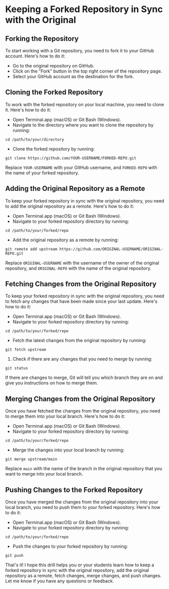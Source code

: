 # Keeping a Forked Repository in Sync with the Original

## Forking the Repository

To start working with a Git repository, you need to fork it to your GitHub account. Here's how to do it:

- Go to the original repository on GitHub.
- Click on the "Fork" button in the top right corner of the repository page.
- Select your GitHub account as the destination for the fork.

## Cloning the Forked Repository

To work with the forked repository on your local machine, you need to clone it. Here's how to do it:

- Open Terminal.app (macOS) or Git Bash (Windows).
- Navigate to the directory where you want to clone the repository by running:

`cd /path/to/your/directory`

- Clone the forked repository by running:

`git clone https://github.com/YOUR-USERNAME/FORKED-REPO.git`

Replace `YOUR-USERNAME` with your GitHub username, and `FORKED-REPO` with the name of your forked repository.

## Adding the Original Repository as a Remote

To keep your forked repository in sync with the original repository, you need to add the original repository as a remote. Here's how to do it:

- Open Terminal.app (macOS) or Git Bash (Windows).
- Navigate to your forked repository directory by running:

`cd /path/to/your/forked/repo`

- Add the original repository as a remote by running:

`git remote add upstream https://github.com/ORIGINAL-USERNAME/ORIGINAL-REPO.git`

Replace `ORIGINAL-USERNAME` with the username of the owner of the original repository, and `ORIGINAL-REPO` with the name of the original repository.

## Fetching Changes from the Original Repository

To keep your forked repository in sync with the original repository, you need to fetch any changes that have been made since your last update. Here's how to do it:

- Open Terminal.app (macOS) or Git Bash (Windows).
- Navigate to your forked repository directory by running:

`cd /path/to/your/forked/repo`

- Fetch the latest changes from the original repository by running:

`git fetch upstream`

1. Check if there are any changes that you need to merge by running:

`git status`

If there are changes to merge, Git will tell you which branch they are on and give you instructions on how to merge them.

## Merging Changes from the Original Repository

Once you have fetched the changes from the original repository, you need to merge them into your local branch. Here's how to do it:

- Open Terminal.app (macOS) or Git Bash (Windows).
- Navigate to your forked repository directory by running:

`cd /path/to/your/forked/repo`

- Merge the changes into your local branch by running:

`git merge upstream/main`

Replace `main` with the name of the branch in the original repository that you want to merge into your local branch.

## Pushing Changes to the Forked Repository

Once you have merged the changes from the original repository into your local branch, you need to push them to your forked repository. Here's how to do it:

- Open Terminal.app (macOS) or Git Bash (Windows).
- Navigate to your forked repository directory by running:

`cd /path/to/your/forked/repo`

- Push the changes to your forked repository by running:

`git push`

That's it! I hope this drill helps you or your students learn how to keep a forked repository in sync with the original repository, add the original repository as a remote, fetch changes, merge changes, and push changes. Let me know if you have any questions or feedback.
